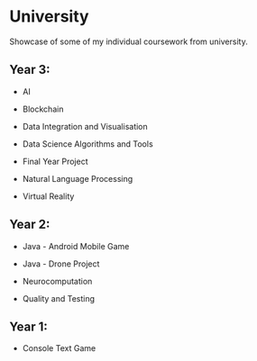 # University
Showcase of some of my individual coursework from university.

## Year 3:

* AI

* Blockchain

* Data Integration and Visualisation

* Data Science Algorithms and Tools

* Final Year Project

* Natural Language Processing

* Virtual Reality

## Year 2:

* Java - Android Mobile Game

* Java - Drone Project

* Neurocomputation 

* Quality and Testing

## Year 1:

* Console Text Game
